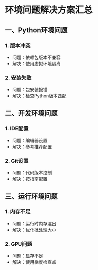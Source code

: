 # 环境问题解决方案汇总

## 一、Python环境问题

### 1. 版本冲突
- 问题：依赖包版本不兼容
- 解决：使用虚拟环境隔离

### 2. 安装失败
- 问题：包安装报错
- 解决：检查Python版本匹配

## 二、开发环境问题

### 1. IDE配置
- 问题：编辑器设置
- 解决：参考推荐配置

### 2. Git设置
- 问题：代码版本控制
- 解决：按指南配置

## 三、运行环境问题

### 1. 内存不足
- 问题：运行时内存溢出
- 解决：优化批处理大小

### 2. GPU问题
- 问题：显存不足
- 解决：使用梯度检查点 